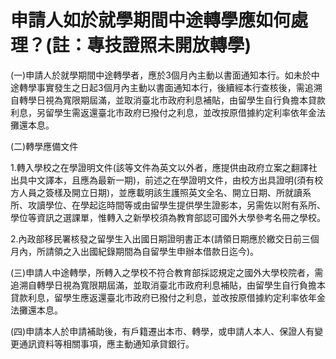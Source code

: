 # 申請人如於就學期間中途轉學應如何處理？(註：專技證照未開放轉學)

(一)申請人於就學期間中途轉學者，應於3個月內主動以書面通知本行。如未於中途轉學事實發生之日起3個月內主動以書面通知本行，後續經本行查核後，需追溯自轉學日視為寬限期屆滿，並取消臺北市政府利息補貼，由留學生自行負擔本貸款利息，另留學生需返還臺北市政府已撥付之利息，並改按原借據約定利率依年金法攤還本息。

(二)轉學應備文件

1.轉入學校之在學證明文件(該等文件為英文以外者，應提供由政府立案之翻譯社出具中文譯本，且應為最新一期)，前述之在學證明文件，由校方出具證明(須有校方人員之簽樣及開立日期)，並應載明該生護照英文全名、開立日期、所就讀系所、攻讀學位、在學起迄時間等或由留學生提供學生證影本，另需佐以附有系所、學位等資訊之選課單，惟轉入之新學校須為教育部認可國外大學參考名冊之學校。

2.內政部移民署核發之留學生入出國日期證明書正本(請領日期應於繳交日前三個月內，所請領之入出國紀錄期間為自留學生申辦本借款日迄今)。

(三)申請人中途轉學，所轉入之學校不符合教育部採認規定之國外大學校院者，需追溯自轉學日視為寬限期屆滿，並取消臺北市政府利息補貼，由留學生自行負擔本貸款利息，留學生應返還臺北市政府已撥付之利息，並改按原借據約定利率依年金法攤還本息。

(四)申請本人於申請補助後，有戶籍遷出本市、轉學，或申請人本人、保證人有變更通訊資料等相關事項，應主動通知承貸銀行。
